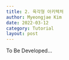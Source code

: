 ```yaml
---
title: 2. 육각형 아키텍처
author: Myeongjae Kim
date: 2022-03-12
category: Tutorial
layout: post
---
```


To Be Developed...
